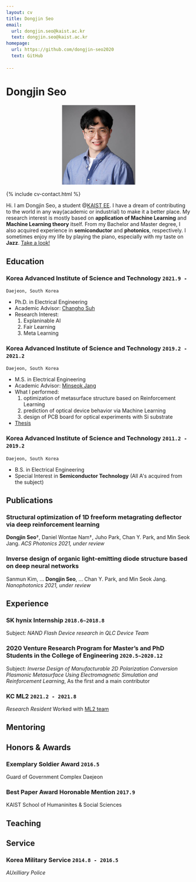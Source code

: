 ```yaml
---
layout: cv
title: Dongjin Seo
email:
  url: dongjin.seo@kaist.ac.kr
  text: dongjin.seo@kaist.ac.kr
homepage:
  url: https://github.com/dongjin-seo2020
  text: GitHub

---
```


# **Dongjin Seo**

<!--
include contact information from the front matter
Supported arguments:
    - homepage: url, text
    - phone
    - email
-->


<p align="center">
<img src="image/profile.jpg" width="200">
</p>

{% include cv-contact.html %}

Hi. I am Dongjin Seo, a student @[KAIST EE](https://ee.kaist.ac.kr). I have a dream of contributing to the world in any way(academic or industrial) to make it a better place. My research interest is mostly based on **application of Machine Learning** and **Machine Learning theory** itself. From my Bachelor and Master degree, I also acquired experience in **semiconductor** and **photonics**, respectively. I sometimes enjoy my life by playing the piano, especially with my taste on **Jazz**. [Take a look!](https://soundcloud.com/dongjin-seo-743442835) 

## Education

### **Korea Advanced Institute of Science and Technology** `2021.9 -`

```
Daejeon, South Korea
```

- Ph.D. in Electrical Engineering
- Academic Advisor: [Changho Suh](http://csuh.kaist.ac.kr/)
- Research Interest:
  1. Explaninable AI
  2. Fair Learning
  3. Meta Learning

### **Korea Advanced Institute of Science and Technology** `2019.2 - 2021.2`

```
Daejeon, South Korea
```

- M.S. in Electrical Engineering
- Academic Advisor: [Minseok Jang](http://jlab.kaist.ac.kr/)
- What I performed: 
  1. optimization of metasurface structure based on Reinforcement Learning
  2. prediction of optical device behavior via Machine Learning
  3. design of PCB board for optical experiments with Si substrate
- [Thesis](http://jlab.kaist.ac.kr/documents/team/dongjinseo_MS_thesis_2021_Spring.pdf)

### **Korea Advanced Institute of Science and Technology** `2011.2 - 2019.2`

```
Daejeon, South Korea
```

- B.S. in Electrical Engineering
- Special Interest in **Semiconductor Technology** (All A's acquired from the subject)

## Publications

### **Structural optimization of 1D freeform metagrating deflector via deep reinforcement learning**
**Dongjin Seo**&dagger;, Daniel Wontae Nam&dagger;, Juho Park, Chan Y. Park, and Min Seok Jang.
_ACS Photonics 2021, under review_

### **Inverse design of organic light-emitting diode structure based on deep neural networks**
Sanmun Kim, ... **Dongjin Seo**, ... Chan Y. Park, and Min Seok Jang.
_Nanophotonics 2021, under review_

<!--

### [**Penrose: From Mathematical Notation to Beautiful Diagrams**](http://penrose.ink/media/Penrose_SIGGRAPH2020.pdf)
Katherine Ye, **Wode Ni**, Max Krieger, Dor Ma'ayan, Joshua Sunshine, Jonathan Aldrich, and Keenan Crane.<br> 
_ACM Transactions on Graphics (SIGGRAPH'20)._<br>
[[PDF](http://penrose.ink/media/Penrose_SIGGRAPH2020.pdf)]
[[BibTeX]({{ page.homepage.url }}/assets/siggraph20-penrose.txt)]
[[www](http://penrose.ink/siggraph20.html)]
[[repo](https://github.com/penrose/penrose)]

-->

## Experience

### **SK hynix Internship** `2018.6~2018.8`
Subject: _NAND Flash Device research in QLC Device Team_

### **2020 Venture Research Program for Master’s and PhD Students in the College of Engineering** `2020.5~2020.12`
Subject: _Inverse Design of Manufacturable 2D Polarization Conversion Plasmonic Metasurface Using Electromagnetic Simulation and Reinforcement Learning_,
As the first and a main contributor

### **KC ML2** `2021.2 - 2021.8`

_Research Resident_
Worked with [ML2 team](https://www.kc-ml2.com/?gclid=CjwKCAjwxo6IBhBKEiwAXSYBs69gYzkNCl6JRq55vhYAVfQKp_MfvDtBOExd7rzzJ9RapZ97ftr9dRoCpgIQAvD_BwE)

## Mentoring


## Honors & Awards

### **Exemplary Soldier Award** `2016.5`
Guard of Government Complex Daejeon

### **Best Paper Award** Horonable Mention `2017.9`
KAIST School of Humaninites & Social Sciences

## Teaching


## Service

### Korea Military Service `2014.8 - 2016.5`
_AUxilliary Police_
